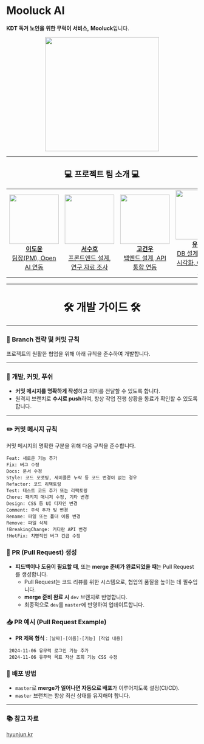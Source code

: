 # Mooluck AI

**KDT 독거 노인을 위한 무럭이 서비스,** <strong>Mooluck</strong>입니다.

<p align="center">
  <img src="https://github.com/user-attachments/assets/1774a899-69f2-4193-9fb2-8f7bea9867a6" width="300" height="300" />
</p>

---

<h2 align="center">💻 프로젝트 팀 소개 💻</h2>

<table align="center">
  <tr height="160px">
    <td align="center" width="150px">
      <a href="https://github.com/cheonghaa">
        <img src="https://avatars.githubusercontent.com/u/148474216?v=4" height="130px" width="130px" />
        <br />
        <strong>이도윤</strong><br />
        <span>팀장(PM), Open AI 연동</span>
      </a>
    </td>
    <td align="center" width="150px">
      <a href="https://github.com/heodoong">
        <img src="https://avatars.githubusercontent.com/u/170384564?v=4" height="130px" width="130px" />
        <br />
        <strong>서수호</strong><br />
        <span>프론트엔드 설계, 연구 자료 조사</span>
      </a>
    </td>
    <td align="center" width="150px">
      <a href="https://github.com/kogunwoo">
        <img src="https://avatars.githubusercontent.com/u/113786196?v=4" height="130px" width="130px" />
        <br />
        <strong>고건우</strong><br />
        <span>백엔드 설계, API 통합 연동</span>
      </a>
    </td>
    <td align="center" width="150px">
      <a href="https://github.com/YooSeokHwan">
        <img src="https://avatars.githubusercontent.com/u/170384539?v=4" height="130px" width="130px" />
        <br />
        <strong>유석환</strong><br />
        <span>DB 설계 및 데이터 시각화, GitHub 관리</span>
      </a>
    </td>
    <td align="center" width="150px">
      <a href="https://github.com/yeonsoo1010">
        <img src="https://avatars.githubusercontent.com/u/128021464?v=4" height="130px" width="130px" />
        <br />
        <strong>조연수</strong><br />
        <span>UI/UX 디자인, 반응 애니메이션 및 인터랙션</span>
      </a>
    </td>
    <td align="center" width="150px">
      <a href="https://github.com/wpfkf4644">
        <img src="https://avatars.githubusercontent.com/u/170283983?v=4" height="130px" width="130px" />
        <br />
        <strong>안젤라</strong><br />
        <span>인증 및 보안 시스템 개발, 서버 인프라 구축</span>
      </a>
    </td>
  </tr>
</table>

---

<h1 align="center">🛠️ 개발 가이드 🛠️</h1>

---

### 📌 Branch 전략 및 커밋 규칙
프로젝트의 원활한 협업을 위해 아래 규칙을 준수하여 개발합니다.

---

### 🌱 개발, 커밋, 푸쉬
- **커밋 메시지를 명확하게 작성**하고 의미를 전달할 수 있도록 합니다.
- 원격지 브랜치로 **수시로 push**하여, 항상 작업 진행 상황을 동료가 확인할 수 있도록 합니다.

--- 
### ✏️ 커밋 메시지 규칙
커밋 메시지의 명확한 구분을 위해 다음 규칙을 준수합니다.
```
Feat: 새로운 기능 추가
Fix: 버그 수정
Docs: 문서 수정
Style: 코드 포맷팅, 세미콜론 누락 등 코드 변경이 없는 경우
Refactor: 코드 리팩토링
Test: 테스트 코드 추가 또는 리팩토링
Chore: 패키지 매니저 수정, 기타 변경
Design: CSS 등 UI 디자인 변경
Comment: 주석 추가 및 변경
Rename: 파일 또는 폴더 이름 변경
Remove: 파일 삭제
!BreakingChange: 커다란 API 변경
!HotFix: 치명적인 버그 긴급 수정
```
### 🔄 PR (Pull Request) 생성
- **피드백이나 도움이 필요할 때**, 또는 **merge 준비가 완료되었을 때**는 Pull Request를 생성합니다.
  - Pull Request는 코드 리뷰를 위한 시스템으로, 협업의 품질을 높이는 데 필수입니다.
  - **merge 준비 완료 시** `dev` 브랜치로 반영합니다.
  - 최종적으로 `dev`를 `master`에 반영하여 업데이트합니다.
    
### 📥 PR 예시 (Pull Request Example)
- **PR 제목 형식** : `[날짜]-[이름]-[기능] [작업 내용]`
 
 ```
  2024-11-06 유무럭 로그인 기능 추가
  2024-11-06 유무럭 목표 자산 조회 기능 CSS 수정
 ```

### 🚀 배포 방법
- `master`로 **merge가 일어나면 자동으로 배포**가 이루어지도록 설정(CI/CD).
- `master` 브랜치는 항상 최신 상태를 유지해야 합니다.

---

### 📚 참고 자료
[hyunjun.kr](https://hyunjun.kr/21)


